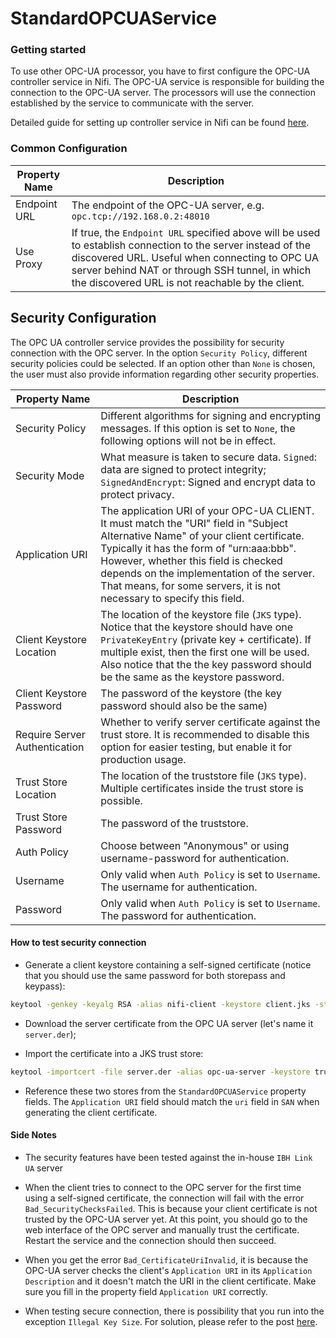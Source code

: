 # StandardOPCUAService

### Getting started

To use other OPC-UA processor, you have to first configure the OPC-UA controller service in Nifi. 
The OPC-UA service is responsible for building the connection to the OPC-UA server.
The processors will use the connection established by the service to communicate with the server.

Detailed guide for setting up controller service in Nifi can be found [here](https://nifi.apache.org/docs/nifi-docs/html/user-guide.html#Controller_Services_for_Dataflows).

### Common Configuration

Property Name | Description 
------|-----
Endpoint URL|The endpoint of the OPC-UA server, e.g. `opc.tcp://192.168.0.2:48010`
Use Proxy|If true, the `Endpoint URL` specified above will be used to establish connection to the server instead of the discovered URL. Useful when connecting to OPC UA server behind NAT or through SSH tunnel, in which the discovered URL is not reachable by the client.


## Security Configuration
The OPC UA controller service provides the possibility for security connection with the OPC server. 
In the option `Security Policy`, different security policies could be selected. 
If an option other than `None` is chosen, the user must also provide information regarding other security properties.  

Property Name | Description 
------|-----
Security Policy | Different algorithms for signing and encrypting messages. If this option is set to `None`, the following options will not be in effect.
Security Mode | What measure is taken to secure data. `Signed`: data are signed to protect integrity; `SignedAndEncrypt`: Signed and encrypt data to protect privacy.
Application URI | The application URI of your OPC-UA CLIENT. It must match the \"URI\" field in \"Subject Alternative Name\" of your client certificate. Typically it has the form of \"urn:aaa:bbb\". However, whether this field is checked depends on the implementation of the server. That means, for some servers, it is not necessary to specify this field.
Client Keystore Location | The location of the keystore file (`JKS` type). Notice that the keystore should have one `PrivateKeyEntry` (private key + certificate). If multiple exist, then the first one will be used. Also notice that the the key password should be the same as the keystore password.
Client Keystore Password | The password of the keystore (the key password should also be the same)
Require Server Authentication | Whether to verify server certificate against the trust store. It is recommended to disable this option for easier testing, but enable it for production usage.
Trust Store Location | The location of the truststore file (`JKS` type). Multiple certificates inside the trust store is possible.
Trust Store Password | The password of the truststore.
Auth Policy | Choose between "Anonymous" or using username-password for authentication.
Username | Only valid when `Auth Policy` is set to `Username`. The username for authentication.
Password | Only valid when `Auth Policy` is set to `Username`. The password for authentication.

#### How to test security connection
- Generate a client keystore containing a self-signed certificate (notice that you should use the same password for both storepass and keypass):

```bash
keytool -genkey -keyalg RSA -alias nifi-client -keystore client.jks -storepass SuperSecret -keypass SuperSecret -validity 360 -keysize 2048 -ext SAN=uri:urn:nifi:opcua
```

- Download the server certificate from the OPC UA server (let's name it `server.der`);  

- Import the certificate into a JKS trust store:
```bash
keytool -importcert -file server.der -alias opc-ua-server -keystore trust.jks -storepass SuperSecret
```

- Reference these two stores from the `StandardOPCUAService` property fields. The `Application URI` field should match the `uri` field in `SAN` when generating the client certificate. 

#### Side Notes
- The security features have been tested against the in-house `IBH Link UA` server 

- When the client tries to connect to the OPC server for the first time using a self-signed certificate, 
the connection will fail with the error `Bad_SecurityChecksFailed`. This is because your client certificate is not trusted by the OPC-UA server yet. At this point, you should go to the web interface of the OPC server and manually trust the certificate. Restart the service and the connection should then succeed.  

- When you get the error `Bad_CertificateUriInvalid`, it is because the OPC-UA server checks the client's `Application URI` in its `Application Description` and it doesn't match the URI in the client certificate. Make sure you fill in the property field `Application URI` correctly.

- When testing secure connection, there is possibility that you run into the exception `Illegal Key Size`. For solution, please refer to the post [here](https://deveshsharmablogs.wordpress.com/2012/10/09/fixing-java-security-invalidkeyexception-illegal-key-size-exception/).